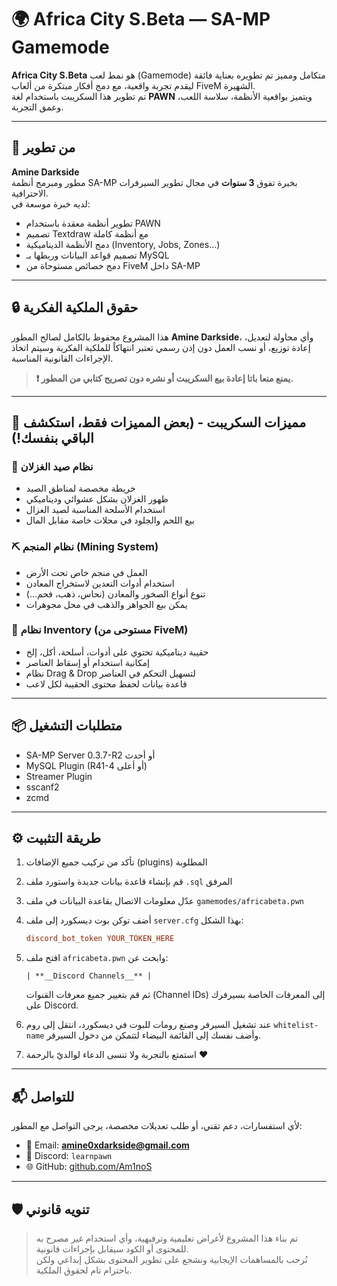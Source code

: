 
# 🌍 Africa City S.Beta — SA-MP Gamemode

**Africa City S.Beta** هو نمط لعب (Gamemode) متكامل ومميز تم تطويره بعناية فائقة ليقدم تجربة واقعية، مع دمج أفكار مبتكرة من ألعاب FiveM الشهيرة.  
تم تطوير هذا السكريبت باستخدام لغة **PAWN** ويتميز بواقعية الأنظمة، سلاسة اللعب، وعمق التجربة.

---

## 🧠 من تطوير

**Amine Darkside**  
مطور ومبرمج أنظمة SA-MP بخبرة تفوق **3 سنوات** في مجال تطوير السيرفرات الاحترافية.  
لديه خبرة موسعة في:  
- تطوير أنظمة معقدة باستخدام PAWN  
- تصميم Textdraw مع أنظمة كاملة  
- دمج الأنظمة الديناميكية (Inventory, Jobs, Zones...)  
- تصميم قواعد البيانات وربطها بـ MySQL  
- دمج خصائص مستوحاة من FiveM داخل SA-MP  

---

## 🔒 حقوق الملكية الفكرية

هذا المشروع محفوظ بالكامل لصالح المطور **Amine Darkside**، وأي محاولة لتعديل، إعادة توزيع، أو نسب العمل دون إذن رسمي تعتبر انتهاكاً للملكية الفكرية وسيتم اتخاذ الإجراءات القانونية المناسبة.  
> **❗ يمنع منعا باتا إعادة بيع السكريبت أو نشره دون تصريح كتابي من المطور.**

---

## 🧩 مميزات السكريبت - (بعض المميزات فقط، استكشف الباقي بنفسك!)

### 🦌 نظام صيد الغزلان
- خريطة مخصصة لمناطق الصيد  
- ظهور الغزلان بشكل عشوائي وديناميكي  
- استخدام الأسلحة المناسبة لصيد الغزال  
- بيع اللحم والجلود في محلات خاصة مقابل المال  

### ⛏️ نظام المنجم (Mining System)
- العمل في منجم خاص تحت الأرض  
- استخدام أدوات التعدين لاستخراج المعادن  
- تنوع أنواع الصخور والمعادن (نحاس، ذهب، فحم...)  
- يمكن بيع الجواهر والذهب في محل مجوهرات  

### 🧳 نظام Inventory (مستوحى من FiveM)
- حقيبة ديناميكية تحتوي على أدوات، أسلحة، أكل، إلخ  
- إمكانية استخدام أو إسقاط العناصر  
- نظام Drag & Drop لتسهيل التحكم في العناصر  
- قاعدة بيانات لحفظ محتوى الحقيبة لكل لاعب  

---

## 📦 متطلبات التشغيل

- SA-MP Server 0.3.7-R2 أو أحدث  
- MySQL Plugin (R41-4 أو أعلى)  
- Streamer Plugin  
- sscanf2  
- zcmd  

---

## ⚙️ طريقة التثبيت

1. تأكد من تركيب جميع الإضافات (plugins) المطلوبة

2. قم بإنشاء قاعدة بيانات جديدة واستورد ملف `.sql` المرفق

3. عدّل معلومات الاتصال بقاعدة البيانات في ملف `gamemodes/africabeta.pwn`

4. أضف توكن بوت ديسكورد إلى ملف `server.cfg` بهذا الشكل:

   ```cfg
   discord_bot_token YOUR_TOKEN_HERE
   ```

5. افتح ملف `africabeta.pwn` وابحث عن:

   ```pawn
   | **__Discord Channels__** |
   ```

   ثم قم بتغيير جميع معرفات القنوات (Channel IDs) إلى المعرفات الخاصة بسيرفرك على Discord.

6. عند تشغيل السيرفر وصنع رومات للبوت في ديسكورد، انتقل إلى روم `whitelist-name` وأضف نفسك إلى القائمة البيضاء لتتمكن من دخول السيرفر.

7. استمتع بالتجربة ولا تنسى الدعاء لوالديّ بالرحمة ❤️

---

## 📬 للتواصل

لأي استفسارات، دعم تقني، أو طلب تعديلات مخصصة، يرجى التواصل مع المطور:

- 📧 Email: **amine0xdarkside@gmail.com**  
- 💬 Discord: `learnpawn`  
- 🌐 GitHub: [github.com/Am1noS](https://github.com/Am1noS)  

---

## 🛡️ تنويه قانوني

> تم بناء هذا المشروع لأغراض تعليمية وترفيهية، وأي استخدام غير مصرح به للمحتوى أو الكود سيقابل بإجراءات قانونية.  
> نُرحب بالمساهمات الإيجابية ونشجع على تطوير المحتوى بشكل إبداعي ولكن باحترام تام لحقوق الملكية.
